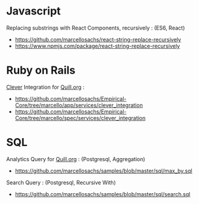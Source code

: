 # Javascript

Replacing substrings with React Components, recursively : (ES6, React)
* https://github.com/marcellosachs/react-string-replace-recursively
* https://www.npmjs.com/package/react-string-replace-recursively

# Ruby on Rails

[Clever](https://clever.com/) Integration for [Quill.org](quill.org) :
* https://github.com/marcellosachs/Empirical-Core/tree/marcello/app/services/clever_integration
* https://github.com/marcellosachs/Empirical-Core/tree/marcello/spec/services/clever_integration

# SQL

Analytics Query for [Quill.org](quill.org) : (Postgresql, Aggregation)
* https://github.com/marcellosachs/samples/blob/master/sql/max_by.sql

Search Query : (Postgresql, Recursive With)
* https://github.com/marcellosachs/samples/blob/master/sql/search.sql
